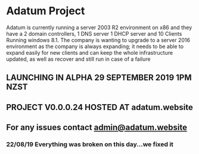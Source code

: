 # Adatum Project

Adatum is currently running a server 2003 R2 environment on x86 and they have a 2 domain controllers,
1 DNS server 1 DHCP server and 10 Clients Running windows 8.1.
The company is wanting to upgrade to a server 2016 environment as the company is always expanding;
it needs to be able to expand easily for new clients and can keep the whole infrastructure updated,
as well as recover and still run in case of a failure

## LAUNCHING IN ALPHA 29 SEPTEMBER 2019 1PM NZST

## PROJECT V0.0.0.24 HOSTED AT adatum.website

## For any issues contact admin@adatum.website

### 22/08/19 Everything was broken on this day...we fixed it
